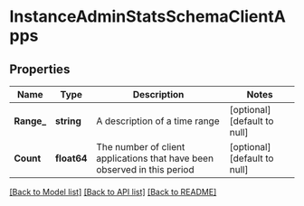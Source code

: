 # InstanceAdminStatsSchemaClientApps

## Properties
Name | Type | Description | Notes
------------ | ------------- | ------------- | -------------
**Range_** | **string** | A description of a time range | [optional] [default to null]
**Count** | **float64** | The number of client applications that have been observed in this period | [optional] [default to null]

[[Back to Model list]](../README.md#documentation-for-models) [[Back to API list]](../README.md#documentation-for-api-endpoints) [[Back to README]](../README.md)

